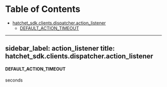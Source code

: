 # Table of Contents

* [hatchet\_sdk.clients.dispatcher.action\_listener](#hatchet_sdk.clients.dispatcher.action_listener)
  * [DEFAULT\_ACTION\_TIMEOUT](#hatchet_sdk.clients.dispatcher.action_listener.DEFAULT_ACTION_TIMEOUT)

---
sidebar_label: action_listener
title: hatchet_sdk.clients.dispatcher.action_listener
---

#### DEFAULT\_ACTION\_TIMEOUT

seconds

